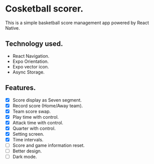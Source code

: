 # Cosketball scorer.

This is a simple basketball score management app powered by React Native.

## Technology used.

- React Navigation.
- Expo Orientation.
- Expo vector icon.
- Async Storage.

## Features.

- [x] Score display as Seven segment.
- [x] Record score (Home/Away team).
- [x] Team score swap.
- [x] Play time with control.
- [x] Attack time with control.
- [x] Quarter with control.
- [x] Setting screen.
- [x] Time intervals.
- [ ] Score and game information reset.
- [ ] Better design.
- [ ] Dark mode.
